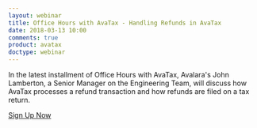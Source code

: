 ```yaml
---
layout: webinar
title: Office Hours with AvaTax - Handling Refunds in AvaTax
date: 2018-03-13 10:00
comments: true
product: avatax
doctype: webinar
---
```


In the latest installment of Office Hours with AvaTax, Avalara's John Lamberton, a Senior Manager on the Engineering Team, will discuss how AvaTax processes a refund transaction and how refunds are filed on a tax return.

<p class="btn-callout"><a href="https://attendee.gotowebinar.com/register/3774259867980166659" role="button">Sign Up Now</a></p>